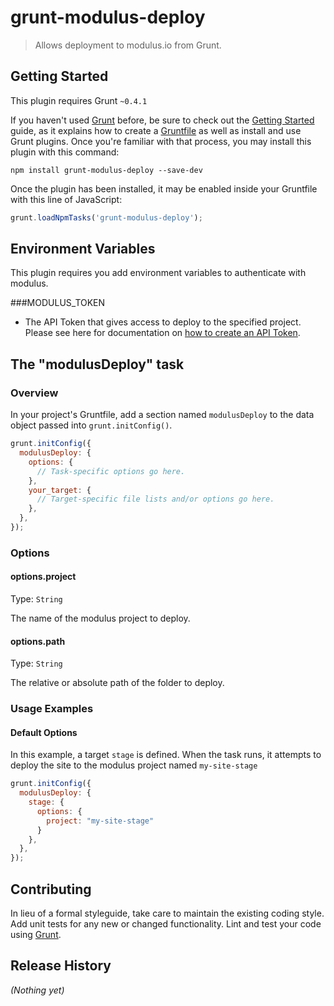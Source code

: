 # grunt-modulus-deploy

> Allows deployment to modulus.io from Grunt.

## Getting Started
This plugin requires Grunt `~0.4.1`

If you haven't used [Grunt](http://gruntjs.com/) before, be sure to check out the [Getting Started](http://gruntjs.com/getting-started) guide, as it explains how to create a [Gruntfile](http://gruntjs.com/sample-gruntfile) as well as install and use Grunt plugins. Once you're familiar with that process, you may install this plugin with this command:

```shell
npm install grunt-modulus-deploy --save-dev
```

Once the plugin has been installed, it may be enabled inside your Gruntfile with this line of JavaScript:

```js
grunt.loadNpmTasks('grunt-modulus-deploy');
```

## Environment Variables

This plugin requires you add environment variables to authenticate with modulus.

###MODULUS_TOKEN
 - The API Token that gives access to deploy to the specified project. Please see here for documentation on [how to create an API Token](https://modulus.io/codex/cli/using_api_tokens).

## The "modulusDeploy" task

### Overview
In your project's Gruntfile, add a section named `modulusDeploy` to the data object passed into `grunt.initConfig()`.

```js
grunt.initConfig({
  modulusDeploy: {
    options: {
      // Task-specific options go here.
    },
    your_target: {
      // Target-specific file lists and/or options go here.
    },
  },
});
```

### Options

#### options.project
Type: `String`

The name of the modulus project to deploy.

#### options.path
Type: `String`

The relative or absolute path of the folder to deploy.

### Usage Examples

#### Default Options
In this example, a target `stage` is defined. When the task runs, it attempts to deploy the site to the modulus project named `my-site-stage`

```js
grunt.initConfig({
  modulusDeploy: {
    stage: {
      options: {
      	project: "my-site-stage"
      }
    },
  },
});
```



## Contributing
In lieu of a formal styleguide, take care to maintain the existing coding style. Add unit tests for any new or changed functionality. Lint and test your code using [Grunt](http://gruntjs.com/).

## Release History
_(Nothing yet)_
